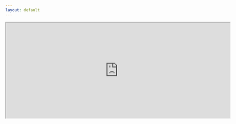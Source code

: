 ```yaml
---
layout: default
---
```

<div class="home">

<iframe src="http://kevinegbert.com/kae_sigma/" width="700px" height="300px"></iframe>

<!-- <img src="{{ site.baseurl }}/img/ghosty.png">
<br>
<br> -->

  <!-- <h1 class="page-heading">Posts</h1>

  <ul class="post-list">
    {% for post in site.posts %}
      <li>
        <span class="post-meta">{{ post.date | date: "%b %-d, %Y" }}</span>

        <h2>
          <a class="post-link" href="{{ post.url | prepend: site.baseurl }}">{{ post.title }}</a>
        </h2>
      </li>
    {% endfor %}
  </ul> -->
<!--
  <p class="rss-subscribe">subscribe <a href="{{ "/feed.xml" | prepend: site.baseurl }}">via RSS</a></p> -->

</div>

<!-- <blockquote>
  <p>A sample blockquote.</p>

  <blockquote>
      <p>Nested blockquotes are
  also possible.</p>
    </blockquote> -->


<!-- <span style="color: orange"> party time </span> -->


  <body>

<!-- <img align="right" src="img/blue.png"> -->


  </body>
